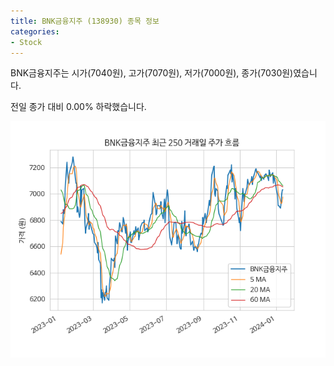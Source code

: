 ```yaml
---
title: BNK금융지주 (138930) 종목 정보
categories:
- Stock
---
```


BNK금융지주는 시가(7040원), 고가(7070원), 저가(7000원), 종가(7030원)였습니다.

전일 종가 대비 0.00% 하락했습니다.

<!-- more -->

![138930](/assets/images/stock/138930.png)